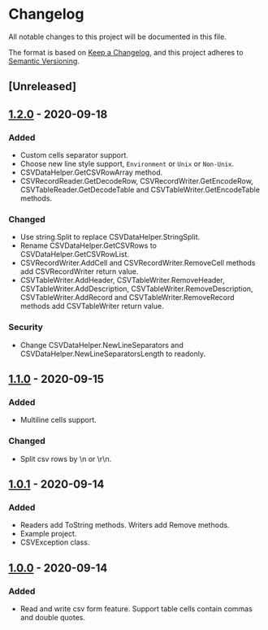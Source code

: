 # Changelog
All notable changes to this project will be documented in this file.

The format is based on [Keep a Changelog](https://keepachangelog.com/en/1.0.0/),
and this project adheres to [Semantic Versioning](https://semver.org/spec/v2.0.0.html).

## [Unreleased]

## [1.2.0] - 2020-09-18
### Added
- Custom cells separator support.
- Choose new line style support, `Environment` or `Unix` or `Non-Unix`.
- CSVDataHelper.GetCSVRowArray method.
- CSVRecordReader.GetDecodeRow, CSVRecordWriter.GetEncodeRow, 
CSVTableReader.GetDecodeTable and CSVTableWriter.GetEncodeTable methods.

### Changed
- Use string.Split to replace CSVDataHelper.StringSplit.
- Rename CSVDataHelper.GetCSVRows to CSVDataHelper.GetCSVRowList.
- CSVRecordWriter.AddCell and CSVRecordWriter.RemoveCell methods add CSVRecordWriter return value.
- CSVTableWriter.AddHeader, CSVTableWriter.RemoveHeader, CSVTableWriter.AddDescription, CSVTableWriter.RemoveDescription, 
CSVTableWriter.AddRecord and CSVTableWriter.RemoveRecord methods add CSVTableWriter return value.

### Security
- Change CSVDataHelper.NewLineSeparators and CSVDataHelper.NewLineSeparatorsLength
to readonly.

## [1.1.0] - 2020-09-15
### Added
- Multiline cells support.

### Changed
- Split csv rows by \n or \r\n.


## [1.0.1] - 2020-09-14
### Added
- Readers add ToString methods. Writers add Remove methods.
- Example project.
- CSVException class.

## [1.0.0] - 2020-09-14
### Added
- Read and write csv form feature. Support table cells contain commas and double quotes.

[1.2.0]: https://github.com/Mr-sB/TinyCSV/compare/v1.1.0...v1.2.0
[1.1.0]: https://github.com/Mr-sB/TinyCSV/compare/v1.0.1...v1.1.0
[1.0.1]: https://github.com/Mr-sB/TinyCSV/compare/v1.0.0...v1.0.1
[1.0.0]: https://github.com/Mr-sB/TinyCSV/releases/tag/v1.0.0
